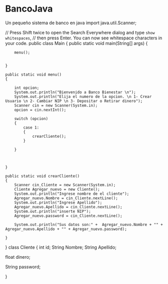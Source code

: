# BancoJava
Un pequeño sistema de banco en java
import java.util.Scanner;

// Press Shift twice to open the Search Everywhere dialog and type `show whitespaces`,
// then press Enter. You can now see whitespace characters in your code.
public class Main
{
    public static void main(String[] args) {

        menu();


    }

    public static void menu()
    {

        int opcion;
        System.out.println("Bienvenido a Banco Bienestar \n");
        System.out.println("Elija el numero de la opcion. \n 1- Crear Usuario \n 2- Cambiar NIP \n 3- Depositar o Retirar dinero");
        Scanner cin = new Scanner(System.in);
        opcion = cin.nextInt();

        switch (opcion)
        {
            case 1:
            {
                crearCliente();
            }

        }



    }

    public static void crearCliente()
    {
        Scanner cin_Cliente = new Scanner(System.in);
        Cliente Agregar_nuevo = new Cliente();
        System.out.println("Ingrese nombre de el cliente");
        Agregar_nuevo.Nombre = cin_Cliente.nextLine();
        System.out.println("Ingrese Apellido");
        Agregar_nuevo.Apellido = cin_Cliente.nextLine();
        System.out.println("inserte NIP");
        Agregar_nuevo.password = cin_Cliente.nextLine();

        System.out.println("Sus datos son:" +  Agregar_nuevo.Nombre + "" + Agregar_nuevo.Apellido + "" + Agregar_nuevo.password);

    }
}
class Cliente
{
    int id;
 String Nombre;
 String Apellido;

 float dinero;

 String password;


}
